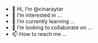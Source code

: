 - 👋 Hi, I’m @cinaraytar
- 👀 I’m interested in ...
- 🌱 I’m currently learning ...
- 💞️ I’m looking to collaborate on ...
- 📫 How to reach me ...

<!---
cinaraytar/cinaraytar is a ✨ special ✨ repository because its `README.md` (this file) appears on your GitHub profile.
You can click the Preview link to take a look at your changes.
--->
